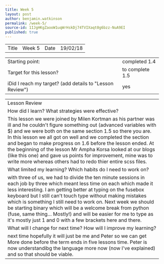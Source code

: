 ```yaml
---
title: Week 5
layout: post
author: benjamin.watkinson
permalink: /week-5/
source-id: 1IJgHKgZaooW1uqWrHskDj74TVIXaqt0g6bzz-NuA9EI
published: true
---
```

	

<table>
  <tr>
    <td>Title</td>
    <td>Week 5</td>
    <td>Date</td>
    <td>19/02/18</td>
  </tr>
</table>


<table>
  <tr>
    <td>Starting point:</td>
    <td>completed 1.4</td>
  </tr>
  <tr>
    <td>Target for this lesson?</td>
    <td>to complete 1.5 </td>
  </tr>
  <tr>
    <td>iDid I reach my target? 
(add details to "Lesson Review")</td>
    <td>yes </td>
  </tr>
</table>


<table>
  <tr>
    <td>Lesson Review</td>
  </tr>
  <tr>
    <td>How did I learn? What strategies were effective? </td>
  </tr>
  <tr>
    <td>This lesson we were joined by Milen Kortman as his partner was ill and he couldn't figure something out (advanced variables with $) and we were both on the same section 1.5 so there you are. In this lesson we all got on well and we completed the section and began to make progress on 1.6 before the lesson ended. At the beginning of the lesson Mr Ampha Korsa looked at our blogs (like this one) and gave us points for improvement, mine was to write more whereas others had to redo thier entire scss files.</td>
  </tr>
  <tr>
    <td>What limited my learning? Which habits do I need to work on? </td>
  </tr>
  <tr>
    <td>with three of us, we had to divide the ten minute sessions in each job by three which meant less time on each which made it less interesting. I am getting better at typing on the fusebox keyboard but I still can't touch type without making mistakes which is something I still need to work on. Next week we should be starting binary which will be a welcome break from python (fuse, same thing… Mostly!) and will be easier for me to type as it's mostly just 1 and 0 with a few brackets here and there.</td>
  </tr>
  <tr>
    <td>What will I change for next time? How will I improve my learning?</td>
  </tr>
  <tr>
    <td>next time hopefully it will just be me and Peter so we can get More done before the term ends in five lessons time. Peter is now understandibg the language more now (now I've explained) and so that should be viable.</td>
  </tr>
</table>


